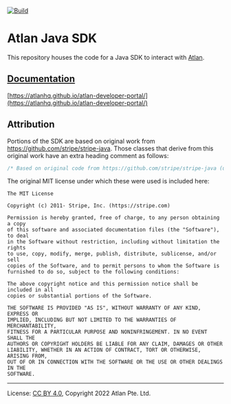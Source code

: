 <!-- SPDX-License-Identifier: CC-BY-4.0 -->
<!-- Copyright 2022 Atlan Pte. Ltd. -->

<!-- [![License](https://img.shields.io/github/license/atlanhq/atlan-java)](LICENSE) -->
[![Build](https://github.com/atlanhq/atlan-java/workflows/Merge/badge.svg)](https://github.com/atlanhq/atlan-java/actions/workflows/merge.yml?query=workflow%3AMerge)
<!--[![CodeQL](https://github.com/atlanhq/atlan-java/workflows/CodeQL/badge.svg)](https://github.com/atlanhq/atlan-java/actions/workflows/codeql-analysis.yml) -->
<!-- [![Release](https://img.shields.io/maven-central/v/com.atlan/atlan-java?label=release)](http://repository.sonatype.org/service/local/artifact/maven/redirect?r=central-proxy&g=com.atlan&a=atlan-java&v=RELEASE&c=jar-with-dependencies)
[![Development](https://img.shields.io/nexus/s/com.atlan/atlan-java?label=development&server=https%3A%2F%2Foss.sonatype.org)](https://oss.sonatype.org/content/repositories/snapshots/com/atlan/atlan-java/) -->

# Atlan Java SDK

This repository houses the code for a Java SDK to interact with [Atlan](https://atlan.com).

## [Documentation](https://atlanhq.github.io/atlan-developer-portal/)

[https://atlanhq.github.io/atlan-developer-portal/](https://atlanhq.github.io/atlan-developer-portal/)

## Attribution

Portions of the SDK are based on original work from https://github.com/stripe/stripe-java. Those classes that derive from this original work have an extra heading comment as follows:

```java
/* Based on original code from https://github.com/stripe/stripe-java (under MIT license) */
```

The original MIT license under which these were used is included here:

```text
The MIT License

Copyright (c) 2011- Stripe, Inc. (https://stripe.com)

Permission is hereby granted, free of charge, to any person obtaining a copy
of this software and associated documentation files (the "Software"), to deal
in the Software without restriction, including without limitation the rights
to use, copy, modify, merge, publish, distribute, sublicense, and/or sell
copies of the Software, and to permit persons to whom the Software is
furnished to do so, subject to the following conditions:

The above copyright notice and this permission notice shall be included in all
copies or substantial portions of the Software.

THE SOFTWARE IS PROVIDED "AS IS", WITHOUT WARRANTY OF ANY KIND, EXPRESS OR
IMPLIED, INCLUDING BUT NOT LIMITED TO THE WARRANTIES OF MERCHANTABILITY,
FITNESS FOR A PARTICULAR PURPOSE AND NONINFRINGEMENT. IN NO EVENT SHALL THE
AUTHORS OR COPYRIGHT HOLDERS BE LIABLE FOR ANY CLAIM, DAMAGES OR OTHER
LIABILITY, WHETHER IN AN ACTION OF CONTRACT, TORT OR OTHERWISE, ARISING FROM,
OUT OF OR IN CONNECTION WITH THE SOFTWARE OR THE USE OR OTHER DEALINGS IN THE
SOFTWARE.
```

----
License: [CC BY 4.0](https://creativecommons.org/licenses/by/4.0/),
Copyright 2022 Atlan Pte. Ltd.
